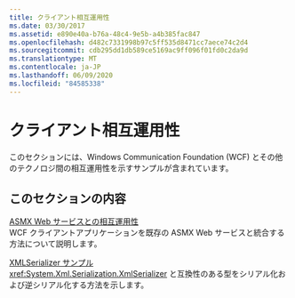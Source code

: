```yaml
---
title: クライアント相互運用性
ms.date: 03/30/2017
ms.assetid: e890e40a-b76a-48c4-9e5b-a4b385fac847
ms.openlocfilehash: d482c7331998b97c5ff535d8471cc7aece74c2d4
ms.sourcegitcommit: cdb295dd1db589ce5169ac9ff096f01fd0c2da9d
ms.translationtype: MT
ms.contentlocale: ja-JP
ms.lasthandoff: 06/09/2020
ms.locfileid: "84585338"
---
```

# <a name="client-interoperability"></a>クライアント相互運用性
このセクションには、Windows Communication Foundation (WCF) とその他のテクノロジ間の相互運用性を示すサンプルが含まれています。  
  
## <a name="in-this-section"></a>このセクションの内容  
 [ASMX Web サービスとの相互運用性](interoperating-with-asmx-web-services.md)  
 WCF クライアントアプリケーションを既存の ASMX Web サービスと統合する方法について説明します。  
  
 [XMLSerializer サンプル](xmlserializer-sample.md)  
 <xref:System.Xml.Serialization.XmlSerializer> と互換性のある型をシリアル化および逆シリアル化する方法を示します。
